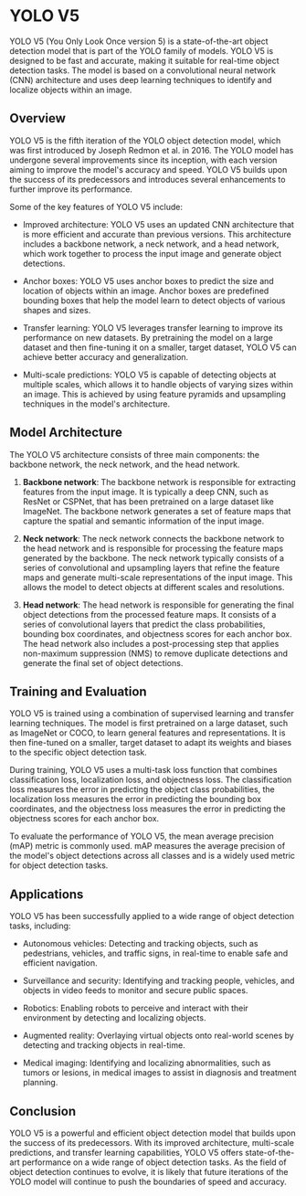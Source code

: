 # YOLO V5

YOLO V5 (You Only Look Once version 5) is a state-of-the-art object detection model that is part of the YOLO family of models. YOLO V5 is designed to be fast and accurate, making it suitable for real-time object detection tasks. The model is based on a convolutional neural network (CNN) architecture and uses deep learning techniques to identify and localize objects within an image.

## Overview

YOLO V5 is the fifth iteration of the YOLO object detection model, which was first introduced by Joseph Redmon et al. in 2016. The YOLO model has undergone several improvements since its inception, with each version aiming to improve the model's accuracy and speed. YOLO V5 builds upon the success of its predecessors and introduces several enhancements to further improve its performance.

Some of the key features of YOLO V5 include:

- Improved architecture: YOLO V5 uses an updated CNN architecture that is more efficient and accurate than previous versions. This architecture includes a backbone network, a neck network, and a head network, which work together to process the input image and generate object detections.

- Anchor boxes: YOLO V5 uses anchor boxes to predict the size and location of objects within an image. Anchor boxes are predefined bounding boxes that help the model learn to detect objects of various shapes and sizes.

- Transfer learning: YOLO V5 leverages transfer learning to improve its performance on new datasets. By pretraining the model on a large dataset and then fine-tuning it on a smaller, target dataset, YOLO V5 can achieve better accuracy and generalization.

- Multi-scale predictions: YOLO V5 is capable of detecting objects at multiple scales, which allows it to handle objects of varying sizes within an image. This is achieved by using feature pyramids and upsampling techniques in the model's architecture.

## Model Architecture

The YOLO V5 architecture consists of three main components: the backbone network, the neck network, and the head network.

1. **Backbone network**: The backbone network is responsible for extracting features from the input image. It is typically a deep CNN, such as ResNet or CSPNet, that has been pretrained on a large dataset like ImageNet. The backbone network generates a set of feature maps that capture the spatial and semantic information of the input image.

2. **Neck network**: The neck network connects the backbone network to the head network and is responsible for processing the feature maps generated by the backbone. The neck network typically consists of a series of convolutional and upsampling layers that refine the feature maps and generate multi-scale representations of the input image. This allows the model to detect objects at different scales and resolutions.

3. **Head network**: The head network is responsible for generating the final object detections from the processed feature maps. It consists of a series of convolutional layers that predict the class probabilities, bounding box coordinates, and objectness scores for each anchor box. The head network also includes a post-processing step that applies non-maximum suppression (NMS) to remove duplicate detections and generate the final set of object detections.

## Training and Evaluation

YOLO V5 is trained using a combination of supervised learning and transfer learning techniques. The model is first pretrained on a large dataset, such as ImageNet or COCO, to learn general features and representations. It is then fine-tuned on a smaller, target dataset to adapt its weights and biases to the specific object detection task.

During training, YOLO V5 uses a multi-task loss function that combines classification loss, localization loss, and objectness loss. The classification loss measures the error in predicting the object class probabilities, the localization loss measures the error in predicting the bounding box coordinates, and the objectness loss measures the error in predicting the objectness scores for each anchor box.

To evaluate the performance of YOLO V5, the mean average precision (mAP) metric is commonly used. mAP measures the average precision of the model's object detections across all classes and is a widely used metric for object detection tasks.

## Applications

YOLO V5 has been successfully applied to a wide range of object detection tasks, including:

- Autonomous vehicles: Detecting and tracking objects, such as pedestrians, vehicles, and traffic signs, in real-time to enable safe and efficient navigation.

- Surveillance and security: Identifying and tracking people, vehicles, and objects in video feeds to monitor and secure public spaces.

- Robotics: Enabling robots to perceive and interact with their environment by detecting and localizing objects.

- Augmented reality: Overlaying virtual objects onto real-world scenes by detecting and tracking objects in real-time.

- Medical imaging: Identifying and localizing abnormalities, such as tumors or lesions, in medical images to assist in diagnosis and treatment planning.

## Conclusion

YOLO V5 is a powerful and efficient object detection model that builds upon the success of its predecessors. With its improved architecture, multi-scale predictions, and transfer learning capabilities, YOLO V5 offers state-of-the-art performance on a wide range of object detection tasks. As the field of object detection continues to evolve, it is likely that future iterations of the YOLO model will continue to push the boundaries of speed and accuracy.
